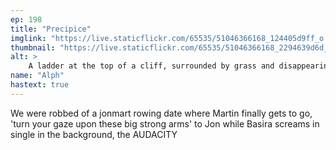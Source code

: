 ```yaml
---
ep: 198
title: "Precipice"
imglink: "https://live.staticflickr.com/65535/51046366168_124405d9ff_o.jpg"
thumbnail: "https://live.staticflickr.com/65535/51046366168_2294639d6d_q.jpg"
alt: >
    A ladder at the top of a cliff, surrounded by grass and disappearing into the dark of the ravine beneath. Above are two lines, &#x27;John, that&#x27;s a cliff&#x27; on the left and &#x27;I&#x27;m sorry. Some routes are one way&#x27; on the right.
name: "Alph"
hastext: true
---
```

We were robbed of a jonmart rowing date where Martin finally gets to go, 'turn your gaze upon these big strong arms' to Jon while Basira screams in single in the background, the AUDACITY